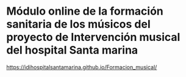 # Módulo online de la formación sanitaria de los músicos del proyecto de Intervención musical del hospital Santa marina #
https://idihospitalsantamarina.github.io/Formacion_musical/
